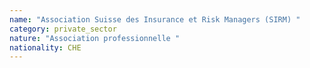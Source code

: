 ```yaml
---
name: "Association Suisse des Insurance et Risk Managers (SIRM) "
category: private_sector
nature: "Association professionnelle "
nationality: CHE
---
```

    